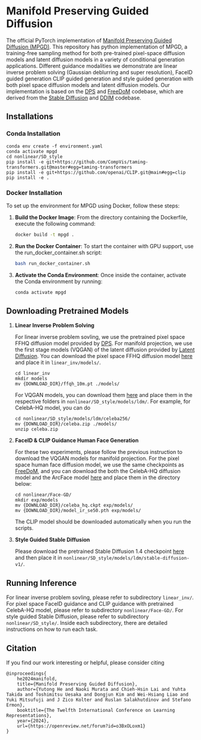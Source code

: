 # Manifold Preserving Guided Diffusion
The official PyTorch implementation of <a href="https://arxiv.org/abs//2311.16424">Manifold Preserving Guided Diffusion (MPGD)</a>. 
This repository has python implementation of MPGD, a training-free sampling method for both pre-trained pixel-space diffusion models and latent diffusion models in a variety of conditional generation applications.
Different guidance modalities we demonstrate are linear inverse problem solving (Gaussian deblurring and super resolution), FaceID guided generation CLIP guided generation and style guided generation with both pixel space diffusion models and latent diffusion models.
Our implementation is based on the <a href="https://github.com/DPS2022/diffusion-posterior-sampling">DPS</a> and <a href="https://github.com/vvictoryuki/FreeDoM">FreeDoM</a> codebase, which are derived from the <a href="https://github.com/CompVis/stable-diffusion">Stable Diffusion</a> and <a href="https://github.com/ermongroup/ddim">DDIM</a> codebase.


## Installations
### Conda Installation
```
conda env create -f environment.yaml
conda activate mpgd
cd nonlinear/SD_style
pip install -e git+https://github.com/CompVis/taming-transformers.git@master#egg=taming-transformers
pip install -e git+https://github.com/openai/CLIP.git@main#egg=clip
pip install -e .
```
### Docker Installation
To set up the environment for MPGD using Docker, follow these steps:

1. **Build the Docker Image**:
   From the directory containing the Dockerfile, execute the following command:
   ```bash
   docker build -t mpgd .
   ```

2. **Run the Docker Container**:
   To start the container with GPU support, use the run_docker_container.sh script:
   ```bash
   bash run_docker_container.sh
   ```

3. **Activate the Conda Environment**:
   Once inside the container, activate the Conda environment by running:
   ```bash
   conda activate mpgd
   ```


## Downloading Pretrained Models
1. **Linear Inverse Problem Solving**
   
   For linear inverse problem sovling, we use the pretrained pixel space FFHQ diffusion model provided by <a href="https://github.com/DPS2022/diffusion-posterior-sampling">DPS</a>. For manifold projection, we use the first stage models (VQGAN) of the latent diffusion provided by <a href="https://github.com/CompVis/latent-diffusion">Latent Diffusion</a>.
   You can download the pixel space FFHQ diffusion model <a href="https://drive.google.com/drive/folders/1jElnRoFv7b31fG0v6pTSQkelbSX3xGZh">here</a> and place it in `linear_inv/models/`.
   ```
   cd linear_inv
   mkdir models
   mv {DOWNLOAD_DIR}/ffqh_10m.pt ./models/
   ```
   For VQGAN models, you can download them <a href="https://github.com/CompVis/latent-diffusion?tab=readme-ov-file#pretrained-ldms">here</a> and place them in the respective folders in `nonlinear/SD_style/models/ldm/`. For example, for CelebA-HQ model, you can do
   ```
   cd nonlinear/SD_style/models/ldm/celeba256/
   mv {DOWNLOAD_DIR}/celeba.zip ./models/
   unzip celeba.zip
   ```
2. **FaceID & CLIP Guidance Human Face Generation**

   For these two experiments, please follow the previous instruction to download the VQGAN models for manifold projection. For the pixel space human face diffusion model, we use the same checkpoints as <a href="https://github.com/vvictoryuki/FreeDoM">FreeDoM</a>, and you can download the both the CelebA-HQ diffusion model and the ArcFace model <a href="https://drive.google.com/drive/folders/1Szb-n-FGMb_c6dIuqYmdpcvNrc-8GmbD?usp=sharing">here</a> and place them in the directory below:
   ```
   cd nonlinear/Face-GD/
   mkdir exp/models
   mv {DOWNLOAD_DIR}/celeba_hq.ckpt exp/models/
   mv {DOWNLOAD_DIR}/model_ir_se50.pth exp/models/
   ```
   The CLIP model should be downloaded automatically when you run the scripts.

3. **Style Guided Stable Diffusion**

   Please download the pretrained Stable Diffusion 1.4 checkpoint <a href="https://huggingface.co/CompVis">here</a> and then place it in `nonlinear/SD_style/models/ldm/stable-diffusion-v1/`.

## Running Inference
For linear inverse problem sovling, please refer to subdirectory `linear_inv/`. For pixel space FaceID guidance and CLIP guidance with pretrained CelebA-HQ model, please refer to subdirectory `nonlinear/Face-GD/`. For style guided Stable Diffusion, please refer to subdirectory `nonlinear/SD_style/`. Inside each subdirectory, there are detailed instructions on how to run each task.


## Citation
If you find our work interesting or helpful, please consider citing

```
@inproceedings{
    he2024manifold,
    title={Manifold Preserving Guided Diffusion},
    author={Yutong He and Naoki Murata and Chieh-Hsin Lai and Yuhta Takida and Toshimitsu Uesaka and Dongjun Kim and Wei-Hsiang Liao and Yuki Mitsufuji and J Zico Kolter and Ruslan Salakhutdinov and Stefano Ermon},
    booktitle={The Twelfth International Conference on Learning Representations},
    year={2024},
    url={https://openreview.net/forum?id=o3BxOLoxm1}
}
```

